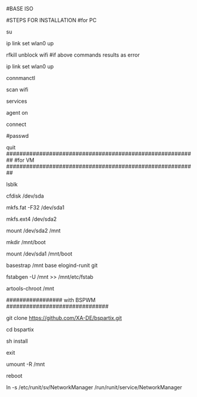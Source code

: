 #BASE ISO

#STEPS FOR INSTALLATION
#for PC




su

ip link set wlan0 up

rfkill unblock wifi #if above commands results as error

ip link set wlan0 up

connmanctl

scan wifi

services

agent on

connect <wifi-id>


#passwd

quit
##########################################################
#for VM
##########################################################

lsblk

cfdisk /dev/sda

mkfs.fat -F32 /dev/sda1

mkfs.ext4 /dev/sda2

mount /dev/sda2 /mnt

mkdir /mnt/boot

mount /dev/sda1 /mnt/boot

basestrap /mnt base elogind-runit git <DRIVERS>

fstabgen -U /mnt >> /mnt/etc/fstab

artools-chroot /mnt

################# with BSPWM  ###############################

git clone https://github.com/XA-DE/bspartix.git

cd bspartix

sh install

exit

umount -R /mnt

reboot

ln -s /etc/runit/sv/NetworkManager /run/runit/service/NetworkManager
